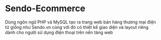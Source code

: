 # Sendo-Ecommerce
Dùng ngôn ngữ PHP và MySQL tạo ra trang web bán hàng thương mại điện tử giống như Sendo.vn cùng với đó có thiết kế giao diện và layout riêng dành cho người sử dụng điện thoại trên nền tảng web 
